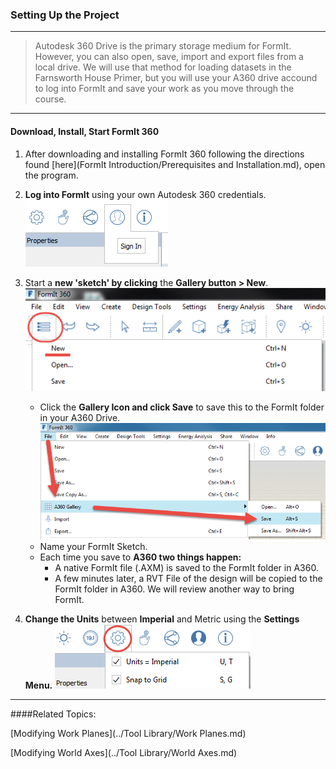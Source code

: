 ### Setting Up the Project
---
> Autodesk 360 Drive is the primary storage medium for FormIt. However, you can also open, save, import and export files from a local drive. We will use that method for loading datasets in the Farnsworth House Primer, but you will use your A360 drive accound to log into FormIt and save your work as you move through the course.

---

#### Download, Install, Start FormIt 360
1. After downloading and installing FormIt 360 following the directions found [here](FormIt Introduction/Prerequisites and Installation.md), open the program.

2. **Log into FormIt** using your own Autodesk 360 credentials. ![](./images/f20e489d-d5b3-4cd7-8d10-68b68eb8c5e4.png)

3. Start a **new 'sketch' by clicking** the **Gallery button &gt; New**.
  ![](./images/a9f7421a-8dfd-4d64-b760-6d0a3826f6e3.png)
    - Click the **Gallery Icon and click Save** to save this to the FormIt folder in your A360 Drive.
  ![](./images/a6482b8b-021e-4ebe-b9c3-b1299231b104.png)
    - Name your FormIt Sketch.
    -  Each time you save to **A360 two things happen:**
        - A native FormIt file \(.AXM\) is saved to the FormIt folder in A360.
        - A few minutes later, a RVT File of the design will be copied to the FormIt folder in A360. We will review another way to bring FormIt.

4. **Change the Units** between **Imperial** and Metric using the **Settings Menu.**
![](./images/69fa8a69-57f3-4eaa-a00a-4976732b1547.png)

---

####Related Topics:

[Modifying Work Planes](../Tool Library/Work Planes.md)

[Modifying World Axes](../Tool Library/World Axes.md)

